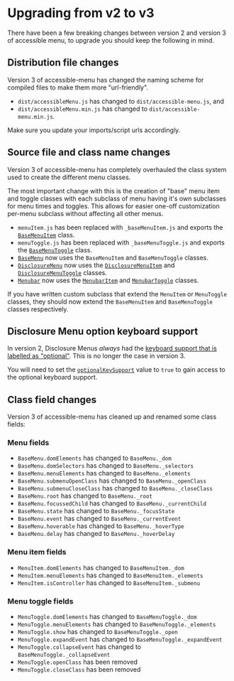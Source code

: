# Upgrading from v2 to v3

There have been a few breaking changes between version 2 and version 3 of accessible menu, to upgrade you should keep the following in mind.

## Distribution file changes

Version 3 of accessible-menu has changed the naming scheme for compiled files to make them more "url-friendly".

- `dist/accessibleMenu.js` has changed to `dist/accessible-menu.js`, and
- `dist/accessibleMenu.min.js` has changed to `dist/accessible-menu.min.js`.

Make sure you update your imports/script urls accordingly.

## Source file and class name changes

Version 3 of accessible-menu has completely overhauled the class system used to create the different menu classes.

The most important change with this is the creation of "base" menu item and toggle classes with each subclass of menu having it's own subclasses for menu times and toggles. This allows for easier one-off customization per-menu subclass without affecting all other menus.

- `menuItem.js` has been replaced with `_baseMenuItem.js` and exports the [`BaseMenuItem`](https://accessible-menu.netlify.app/basemenuitem) class.
- `menuToggle.js` has been replaced with `_baseMenuToggle.js` and exports the [`BaseMenuToggle`](https://accessible-menu.netlify.app/basemenutoggle) class.
- [`BaseMenu`](https://accessible-menu.netlify.app/basemenu) now uses the `BaseMenuItem` and `BaseMenuToggle` classes.
- [`DisclosureMenu`](https://accessible-menu.netlify.app/disclosuremenu) now uses the [`DisclosureMenuItem`](https://accessible-menu.netlify.app/disclosuremenuitem) and [`DisclosureMenuToggle`](https://accessible-menu.netlify.app/disclosuremenutoggle) classes.
- [`Menubar`](https://accessible-menu.netlify.app/menubar) now uses the [`MenubarItem`](https://accessible-menu.netlify.app/menubaritem) and [`MenubarToggle`](https://accessible-menu.netlify.app/menubartoggle) classes.

If you have written custom subclass that extend the `MenuItem` or `MenuToggle` classes, they should now extend the `BaseMenuItem` and `BaseMenuToggle` classes respectively.

## Disclosure Menu option keyboard support

In version 2, Disclosure Menus _always_ had the [keyboard support that is labelled as "optional"](https://www.w3.org/TR/wai-aria-practices-1.2/examples/disclosure/disclosure-navigation.html#kbd_label). This is no longer the case in version 3.

You will need to set the [`optionalKeySupport`](https://accessible-menu.netlify.app/disclosuremenu#optionalKeySupport) value to `true` to gain access to the optional keyboard support.

## Class field changes

Version 3 of accessible-menu has cleaned up and renamed some class fields:

### Menu fields

- `BaseMenu.domElements` has changed to `BaseMenu._dom`
- `BaseMenu.domSelectors` has changed to `BaseMenu._selectors`
- `BaseMenu.menuElements` has changed to `BaseMenu._elements`
- `BaseMenu.submenuOpenClass` has changed to `BaseMenu._openClass`
- `BaseMenu.submenuCloseClass` has changed to `BaseMenu._closeClass`
- `BaseMenu.root` has changed to `BaseMenu._root`
- `BaseMenu.focussedChild` has changed to `BaseMenu._currentChild`
- `BaseMenu.state` has changed to `BaseMenu._focusState`
- `BaseMenu.event` has changed to `BaseMenu._currentEvent`
- `BaseMenu.hoverable` has changed to `BaseMenu._hoverType`
- `BaseMenu.delay` has changed to `BaseMenu._hoverDelay`

### Menu item fields

- `MenuItem.domElements` has changed to `BaseMenuItem._dom`
- `MenuItem.menuElements` has changed to `BaseMenuItem._elements`
- `MenuItem.isController` has changed to `BaseMenuItem._submenu`

### Menu toggle fields

- `MenuToggle.domElements` has changed to `BaseMenuToggle._dom`
- `MenuToggle.menuElements` has changed to `BaseMenuToggle._elements`
- `MenuToggle.show` has changed to `BaseMenuToggle._open`
- `MenuToggle.expandEvent` has changed to `BaseMenuToggle._expandEvent`
- `MenuToggle.collapseEvent` has changed to `BaseMenuToggle._collapseEvent`
- `MenuToggle.openClass` has been removed
- `MenuToggle.closeClass` has been removed
